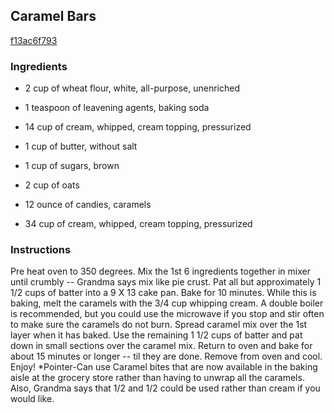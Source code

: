 ## Caramel Bars

[f13ac6f793](http://www.food.com/recipe/caramel-bars-483823)

### Ingredients

 - 2 cup of wheat flour, white, all-purpose, unenriched

 - 1 teaspoon of leavening agents, baking soda

 - 14 cup of cream, whipped, cream topping, pressurized

 - 1 cup of butter, without salt

 - 1 cup of sugars, brown

 - 2 cup of oats

 - 12 ounce of candies, caramels

 - 34 cup of cream, whipped, cream topping, pressurized

### Instructions

Pre heat oven to 350 degrees. Mix the 1st 6 ingredients together in mixer until crumbly -- Grandma says mix like pie crust. Pat all but approximately 1 1/2 cups of batter into a 9 X 13 cake pan. Bake for 10 minutes. While this is baking, melt the caramels with the 3/4 cup whipping cream. A double boiler is recommended, but you could use the microwave if you stop and stir often to make sure the caramels do not burn. Spread caramel mix over the 1st layer when it has baked. Use the remaining 1 1/2 cups of batter and pat down in small sections over the caramel mix. Return to oven and bake for about 15 minutes or longer -- til they are done. Remove from oven and cool. Enjoy! *Pointer-Can use Caramel bites that are now available in the baking aisle at the grocery store rather than having to unwrap all the caramels. Also, Grandma says that 1/2 and 1/2 could be used rather than cream if you would like.